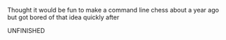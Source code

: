 Thought it would be fun to make a command line chess about a year ago but got bored of that idea quickly after

UNFINISHED
